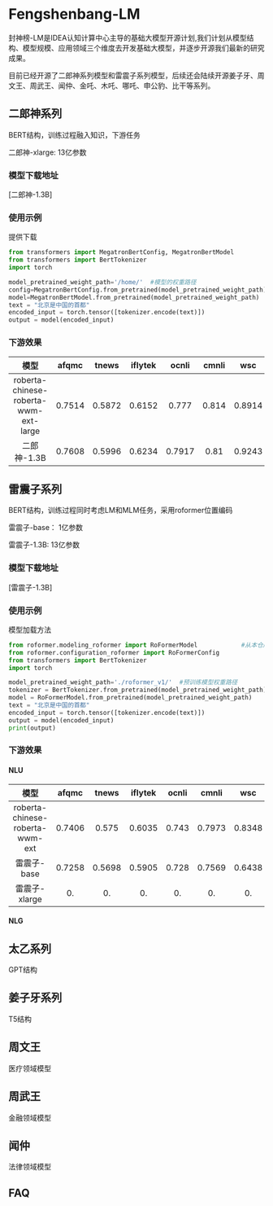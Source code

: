 # Fengshenbang-LM
封神榜-LM是IDEA认知计算中心主导的基础大模型开源计划,我们计划从模型结构、模型规模、应用领域三个维度去开发基础大模型，并逐步开源我们最新的研究成果。

目前已经开源了二郎神系列模型和雷震子系列模型，后续还会陆续开源姜子牙、周文王、周武王、闻仲、金吒、木吒、哪吒、申公豹、比干等系列。 
  
## 二郎神系列
BERT结构，训练过程融入知识，下游任务

二郎神-xlarge: 13亿参数

### 模型下载地址
[二郎神-1.3B]

### 使用示例
提供下载
``` python
from transformers import MegatronBertConfig, MegatronBertModel
from transformers import BertTokenizer
import torch

model_pretrained_weight_path='/home/'  #模型的权重路径
config=MegatronBertConfig.from_pretrained(model_pretrained_weight_path)
model=MegatronBertModel.from_pretrained(model_pretrained_weight_path)
text = "北京是中国的首都"
encoded_input = torch.tensor([tokenizer.encode(text)])
output = model(encoded_input)
```

### 下游效果
|     模型   | afqmc    |  tnews  | iflytek    |  ocnli  |  cmnli  | wsc  | csl  |
| :--------:    | :-----:  | :----:  | :-----:   | :----: | :----: | :----: | :----: |
| roberta-chinese-roberta-wwm-ext-large | 0.7514      |   0.5872    | 0.6152      |   0.777    | 0.814    | 0.8914    | 0.86    |
| 二郎神-1.3B | 0.7608      |   0.5996    | 0.6234      |   0.7917    | 0.81    | 0.9243    | 0.872    |

## 雷震子系列
BERT结构，训练过程同时考虑LM和MLM任务，采用roformer位置编码

雷震子-base： 1亿参数

雷震子-1.3B: 13亿参数 

### 模型下载地址
[雷震子-1.3B]

### 使用示例
模型加载方法

``` python
from roformer.modeling_roformer import RoFormerModel            #从本仓库提供的roformer文件中导入roformer模型
from roformer.configuration_roformer import RoFormerConfig
from transformers import BertTokenizer
import torch

model_pretrained_weight_path='./roformer_v1/'  #预训练模型权重路径
tokenizer = BertTokenizer.from_pretrained(model_pretrained_weight_path)
model = RoFormerModel.from_pretrained(model_pretrained_weight_path)
text = "北京是中国的首都"
encoded_input = torch.tensor([tokenizer.encode(text)])
output = model(encoded_input)
print(output)
```

### 下游效果

#### NLU

|     模型   | afqmc    |  tnews  | iflytek    |  ocnli  |  cmnli  | wsc  | csl  |
| :--------:    | :-----:  | :----:  | :-----:   | :----: | :----: | :----: | :----: |
| roberta-chinese-roberta-wwm-ext | 0.7406      |   0.575    | 0.6035      |   0.743    | 0.7973    | 0.8348    | 0.857    |
| 雷震子-base | 0.7258      |   0.5698    | 0.5905      |   0.728    | 0.7569    | 0.6438    | 0.8283    |
| 雷震子-xlarge | 0.      |   0.    | 0.     |   0.    | 0.    | 0.    | 0.    |

#### NLG

## 太乙系列
GPT结构

## 姜子牙系列
T5结构

## 周文王
医疗领域模型

## 周武王
金融领域模型

## 闻仲
法律领域模型



## FAQ

